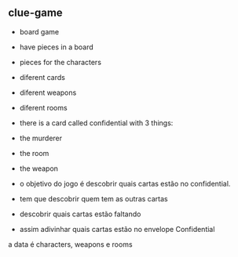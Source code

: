 ## clue-game

- board game
- have pieces in a board
- pieces for the characters
- diferent cards
- diferent weapons
- diferent rooms
  
- there is a card called confidential with 3 things:
- the murderer
- the room
- the weapon

- o objetivo do jogo é descobrir quais cartas estão no confidential.
- tem que descobrir quem tem as outras cartas
- descobrir quais cartas estão faltando
- assim adivinhar quais cartas estão no envelope Confidential

a data é characters, weapons e rooms